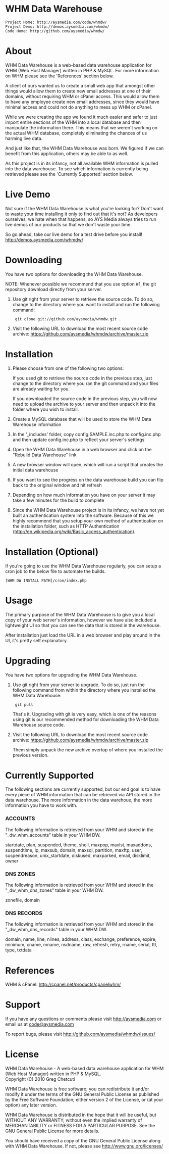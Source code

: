 # WHM Data Warehouse
    Project Home: http://aysmedia.com/code/whmdw/  
    Project Demo: http://demos.aysmedia.com/whmdw/  
    Code Home: http://github.com/aysmedia/whmdw/  


# About
WHM Data Warehouse is a web-based data warehouse application for WHM (Web Host Manager) written in PHP & MySQL. For more information on WHM please see the 'References' section below.  

A client of ours wanted us to create a small web app that amongst other things would allow them to create new email addresses at one of their domains, without requiring WHM or cPanel access. This would allow them to have any employee create new email addresses, since they would have minimal access and could not do anything to mess up WHM or cPanel.  

While we were creating the app we found it much easier and safer to just import entire sections of the WHM into a local database and then manipulate the information there. This means that we weren't working on the actual WHM database, completely eliminating the chances of us harming live data.  

And just like that, the WHM Data Warehouse was born. We figured if we can benefit from this application, others may be able to as well.  

As this project is in its infancy, not all available WHM information is pulled into the data warehouse. To see which information is currently being retrieved please see the 'Currently Supported' section below.  


# Live Demo
Not sure if the WHM Data Warehouse is what you're looking for? Don't want to waste your time installing it only to find out that it's not? As developers ourselves, we hate when that happens, so AYS Media always tries to run live demos of our products so that we don't waste your time.  

So go ahead, take our live demo for a test drive before you install! http://demos.aysmedia.com/whmdw/  


# Downloading
You have two options for downloading the WHM Data Warehouse.  

NOTE: Whenever possible we recommend that you use option #1, the git repository download directly from your server.  

1. Use git right from your server to retrieve the source code. To do so, change to the directory where you want to install and run the following command:  

        git clone git://github.com/aysmedia/whmdw.git .  

2. Visit the following URL to download the most recent source code archive: https://github.com/aysmedia/whmdw/archive/master.zip  


# Installation
1. Please choose from one of the following two options:  

    If you used git to retrieve the source code in the previous step, just change to the directory where you ran the git command and your files are already waiting for you.  

    If you downloaded the source code in the previous step, you will now need to upload the archive to your server and then unpack it into the folder where you wish to install.  

2. Create a MySQL database that will be used to store the WHM Data Warehouse information  

3. In the '_includes' folder, copy config.SAMPLE.inc.php to config.inc.php and then update config.inc.php to reflect your server's settings  

4. Open the WHM Data Warehouse in a web browser and click on the "Rebuild Data Warehouse" link  

5. A new browser window will open, which will run a script that creates the initial data warehouse  

6. If you want to see the progress on the data warehouse build you can flip back to the original window and hit refresh  

7. Depending on how much information you have on your server it may take a few minutes for the build to complete  

8. Since the WHM Data Warehouse project is in its infancy, we have not yet built an authentication system into the software. Because of this we highly recommend that you setup your own method of authentication on the installation folder, such as HTTP Authentication (http://en.wikipedia.org/wiki/Basic_access_authentication).  


# Installation (Optional)
If you're going to use the WHM Data Warehouse regularly, you can setup a cron job to the below file to automate the builds.  

    [WHM DW INSTALL PATH]/cron/index.php  


# Usage
The primary purpose of the WHM Data Warehouse is to give you a local copy of your web server's information, however we have also included a lightweight UI so that you can see the data that is stored in the warehouse.  

After installation just load the URL in a web browser and play around in the UI, it's pretty self explanatory.  


# Upgrading
You have two options for upgrading the WHM Data Warehouse.  

1. Use git right from your server to upgrade. To do so, just run the following command from within the directory where you installed the WHM Data Warehouse:  

        git pull  
    
    That's it. Upgrading with git is very easy, which is one of the reasons using git is our recommended method for downloading the WHM Data Warehouse source code.  

2. Visit the following URL to download the most recent source code archive: https://github.com/aysmedia/whmdw/archive/master.zip  

   Them simply unpack the new archive overtop of where you installed the previous version.  


# Currently Supported
The following sections are currently supported, but our end goal is to have every piece of WHM information that can be retrieved via API stored in the data warehouse. The more information in the data warehoue, the more information you have to work with.  

### ACCOUNTS
The following information is retrieved from your WHM and stored in the "_dw_whm_accounts" table in your WHM DW.  

startdate, plan, suspended, theme, shell, maxpop, maxlst, maxaddons, suspendtime, ip, maxsub, domain, maxsql, partition, maxftp, user, suspendreason, unix_startdate, diskused, maxparked, email, disklimit, owner  

### DNS ZONES
The following information is retrieved from your WHM and stored in the "_dw_whm_dns_zones" table in your WHM DW.  

zonefile, domain  

### DNS RECORDS
The following information is retrieved from your WHM and stored in the "_dw_whm_dns_records" table in your WHM DW.  

domain, name, line, nlines, address, class, exchange, preference, expire, minimum, cname, mname, nsdname, raw, refresh, retry, rname, serial, ttl, type, txtdata  


# References
WHM & cPanel: http://cpanel.net/products/cpanelwhm/  


# Support
If you have any questions or comments please visit http://aysmedia.com or email us at code@aysmedia.com  

To report bugs, please visit http://github.com/aysmedia/whmdw/issues/  


# License
WHM Data Warehouse - A web-based data warehouse application for WHM (Web Host Manager) written in PHP & MySQL.  
Copyright (C) 2010 Greg Chetcuti  

WHM Data Warehouse is free software; you can redistribute it and/or modify it under the terms of the GNU General Public License as published by the Free Software Foundation; either version 2 of the License, or (at your option) any later version.  

WHM Data Warehouse is distributed in the hope that it will be useful, but WITHOUT ANY WARRANTY; without even the implied warranty of MERCHANTABILITY or FITNESS FOR A PARTICULAR PURPOSE. See the GNU General Public License for more details.  

You should have received a copy of the GNU General Public License along with WHM Data Warehouse. If not, please see http://www.gnu.org/licenses/  
